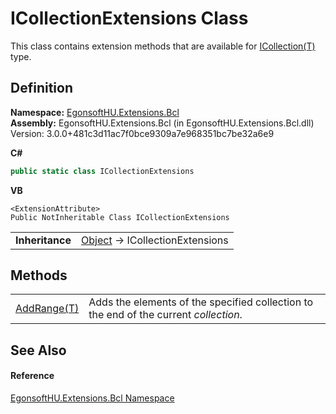 # ICollectionExtensions Class


This class contains extension methods that are available for <a href="https://learn.microsoft.com/dotnet/api/system.collections.generic.icollection-1" target="_blank" rel="noopener noreferrer">ICollection(T)</a> type.



## Definition
**Namespace:** <a href="N_EgonsoftHU_Extensions_Bcl.md">EgonsoftHU.Extensions.Bcl</a>  
**Assembly:** EgonsoftHU.Extensions.Bcl (in EgonsoftHU.Extensions.Bcl.dll) Version: 3.0.0+481c3d11ac7f0bce9309a7e968351bc7be32a6e9

**C#**
``` C#
public static class ICollectionExtensions
```
**VB**
``` VB
<ExtensionAttribute>
Public NotInheritable Class ICollectionExtensions
```

<table><tr><td><strong>Inheritance</strong></td><td><a href="https://learn.microsoft.com/dotnet/api/system.object" target="_blank" rel="noopener noreferrer">Object</a>  →  ICollectionExtensions</td></tr>
</table>



## Methods
<table>
<tr>
<td><a href="M_EgonsoftHU_Extensions_Bcl_ICollectionExtensions_AddRange__1.md">AddRange(T)</a></td>
<td>Adds the elements of the specified collection to the end of the current <em>collection</em>.</td></tr>
</table>

## See Also


#### Reference
<a href="N_EgonsoftHU_Extensions_Bcl.md">EgonsoftHU.Extensions.Bcl Namespace</a>  
